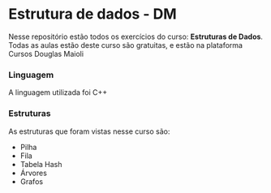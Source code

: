 # Estrutura de dados - DM
Nesse repositório estão todos os exercícios do curso: **Estruturas de Dados**. Todas as aulas estão deste curso são gratuitas, e estão na plataforma Cursos Douglas Maioli

### Linguagem
A linguagem utilizada foi C++

### Estruturas
As estruturas que foram vistas nesse curso são:
* Pilha
* Fila
* Tabela Hash
* Árvores
* Grafos
